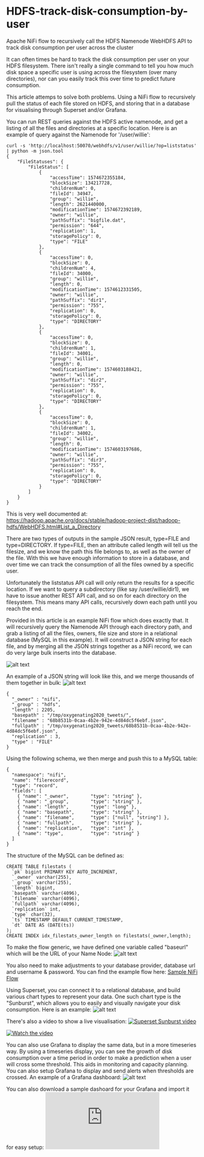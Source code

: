 # HDFS-track-disk-consumption-by-user
Apache NiFi flow to recursively call the HDFS Namenode WebHDFS API to track disk consumption per user across the cluster

It can often times be hard to track the disk consumption per user on your HDFS filesystem. There isn't really a single command to tell you how much disk space a specific user is using across the filesystem (over many directories), nor can you easily track this over time to predict future consumption. 

This article attemps to solve both problems. Using a NiFi flow to recursively pull the status of each file stored on HDFS, and storing that in a database for visualising through Superset and/or Grafana. 

You can run REST queries against the HDFS active namenode, and get a listing of all the files and directories at a specific location. Here is an example of query against the Namenode for '/user/willie':
```
curl -s 'http://localhost:50070/webhdfs/v1/user/willie/?op=liststatus' | python -m json.tool
{
    "FileStatuses": {
        "FileStatus": [
            {
                "accessTime": 1574672355184,
                "blockSize": 134217728,
                "childrenNum": 0,
                "fileId": 34947,
                "group": "willie",
                "length": 2621440000,
                "modificationTime": 1574672392189,
                "owner": "willie",
                "pathSuffix": "bigfile.dat",
                "permission": "644",
                "replication": 1,
                "storagePolicy": 0,
                "type": "FILE"
            },
            {
                "accessTime": 0,
                "blockSize": 0,
                "childrenNum": 4,
                "fileId": 34000,
                "group": "willie",
                "length": 0,
                "modificationTime": 1574612331505,
                "owner": "willie",
                "pathSuffix": "dir1",
                "permission": "755",
                "replication": 0,
                "storagePolicy": 0,
                "type": "DIRECTORY"
            },
            {
                "accessTime": 0,
                "blockSize": 0,
                "childrenNum": 1,
                "fileId": 34001,
                "group": "willie",
                "length": 0,
                "modificationTime": 1574603188421,
                "owner": "willie",
                "pathSuffix": "dir2",
                "permission": "755",
                "replication": 0,
                "storagePolicy": 0,
                "type": "DIRECTORY"
            },
            {
                "accessTime": 0,
                "blockSize": 0,
                "childrenNum": 1,
                "fileId": 34002,
                "group": "willie",
                "length": 0,
                "modificationTime": 1574603197686,
                "owner": "willie",
                "pathSuffix": "dir3",
                "permission": "755",
                "replication": 0,
                "storagePolicy": 0,
                "type": "DIRECTORY"
            }
        ]
    }
}
```

This is very well documented at: https://hadoop.apache.org/docs/stable/hadoop-project-dist/hadoop-hdfs/WebHDFS.html#List_a_Directory

There are two types of outputs in the sample JSON result, type=FILE and type=DIRECTORY. If type=FILE, then an attribute called length will tell us the filesize, and we know the path this file belongs to, as well as the owner of the file. With this we have enough information to store in a database, and over time we can track the consumption of all the files owned by a specific user. 

Unfortunately the liststatus API call will only return the results for a specific location. If we want to query a subdirectory (like say /user/willie/dir1), we have to issue another REST API call, and so on for each directory on the filesystem. This means many API calls, recursively down each path until you reach the end. 

Provided in this article is an example NiFi flow which does exactly that. It will recursively query the Namenode API through each directory path, and grab a listing of all the files, owners, file size and store in a relational database (MySQL in this example). It will construct a JSON string for each file, and by merging all the JSON strings together as a NiFi record, we can do very large bulk inserts into the database. 

![alt text](https://github.com/willie-engelbrecht/HDFS-track-disk-consumption-by-user/blob/master/HDF-looping.JPG "Looping NiFi flow")

An example of a JSON string will look like this, and we merge thousands of them together in bulk:
![alt text](https://github.com/willie-engelbrecht/HDFS-track-disk-consumption-by-user/blob/master/HDF-record-processing.JPG "Merging JSON records")

```
{
  "_owner" : "nifi",
  "_group" : "hdfs",
  "length" : 2205,
  "basepath" : "/tmp/oxygenating2020_tweets/",
  "filename" : "68b8531b-0caa-4b2e-942e-4d84dc5f6ebf.json",
  "fullpath" : "/tmp/oxygenating2020_tweets/68b8531b-0caa-4b2e-942e-4d84dc5f6ebf.json",
  "replication" : 3,
  "type" : "FILE"
}
```

Using the following schema, we then merge and push this to a MySQL table: 
```
{
  "namespace": "nifi",
  "name": "filerecord",
  "type": "record",
  "fields": [
    { "name": "_owner",        "type": "string" },
	{ "name": "_group",        "type": "string" },
	{ "name": "length",        "type": "long" },
	{ "name": "basepath",      "type": "string" },
	{ "name": "filename",      "type": ["null", "string"] },
	{ "name": "fullpath",      "type": "string" },
	{ "name": "replication",   "type": "int" },
	{ "name": "type",          "type": "string" }
  ]
}	
```

The structure of the MySQL can be defined as: 
```
CREATE TABLE filestats (
  `pk` bigint PRIMARY KEY AUTO_INCREMENT,
  `_owner` varchar(255),
  `_group` varchar(255),
  `length` bigint,
  `basepath` varchar(4096),
  `filename` varchar(4096),
  `fullpath` varchar(4096),
  `replication` int,
  `type` char(32),
  `ts` TIMESTAMP DEFAULT CURRENT_TIMESTAMP,
  `dt` DATE AS (DATE(ts))
);
CREATE INDEX idx_filestats_owner_length on filestats(_owner,length);
```

To make the flow generic, we have defined one variable called "baseurl" which will be the URL of your Name Node:
![alt text](https://github.com/willie-engelbrecht/HDFS-track-disk-consumption-by-user/blob/master/HDF-variable-declaration.JPG "Variable declaration")

You also need to make adjustments to your database provider, database url and username & password. 
You can find the example flow here: [Sample NiFi Flow](https://github.com/willie-engelbrecht/HDFS-track-disk-consumption-by-user/blob/master/HDFS-NN-Monitoring.xml)

Using Superset, you can connect it to a relational database, and build various chart types to represent your data. One such chart type is the "Sunburst", which allows you to easily and visually navigate your disk consumption. Here is an example: 
![alt text](https://github.com/willie-engelbrecht/HDFS-track-disk-consumption-by-user/blob/master/Superset-HDFS-NN-disk-consumption.JPG "Superset Sunburst")

There's also a video to show a live visualisation: 
[![Superset Sunburst video](https://github.com/willie-engelbrecht/HDFS-track-disk-consumption-by-user/blob/master/Superset-HDFS-NN-disk-consumption.JPG)](https://github.com/willie-engelbrecht/HDFS-track-disk-consumption-by-user/blob/master/sunburst-compressed.mp4)

[![Watch the video](https://i.imgur.com/vKb2F1B.png)](https://youtu.be/vt5fpE0bzSY)

You can also use Grafana to display the same data, but in a more timeseries way. By using a timeseries display, you can see the growth of disk consumption over a time period in order to make a prediction when a user will cross some threshold. This aids in monitoring and capacity planning. You can also setup Grafana to display and send alerts when thresholds are crossed. An example of a Grafana dashboard: 
![alt text](https://github.com/willie-engelbrecht/HDFS-track-disk-consumption-by-user/blob/master/Grafana-HDFS-NN-disk-consumption.JPG "Grafana Dashboard")

You can also download a sample dashoard for your Grafana and import it for easy setup: 
![alt text](https://github.com/willie-engelbrecht/HDFS-track-disk-consumption-by-user/blob/master/Grafana_dashboard.json "Grafana Dashboard example JSON")
